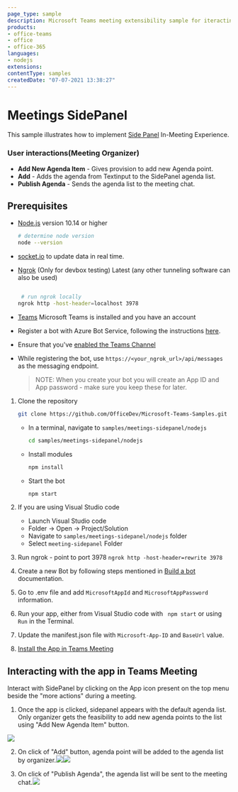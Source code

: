 ```yaml
---
page_type: sample
description: Microsoft Teams meeting extensibility sample for iteracting with Side Panel in-meeting
products:
- office-teams
- office
- office-365
languages:
- nodejs
extensions:
contentType: samples
createdDate: "07-07-2021 13:38:27"
---
```


# Meetings SidePanel

This sample illustrates how to implement [Side Panel](https://docs.microsoft.com/en-us/microsoftteams/platform/apps-in-teams-meetings/create-apps-for-teams-meetings?view=msteams-client-js-latest&tabs=dotnet#notificationsignal-api) In-Meeting Experience.

  
### User interactions(Meeting Organizer)
- **Add New Agenda Item** - Gives provision to add new Agenda point.
- **Add** - Adds the agenda from Textinput to the SidePanel agenda list.
- **Publish Agenda** - Sends the agenda list to the meeting chat.

## Prerequisites

- [Node.js](https://nodejs.org) version 10.14 or higher

    ```bash
    # determine node version
    node --version
    ```
- [socket.io](https://www.npmjs.com/package/socket.io) to update data in real time.
      
 - [Ngrok](https://ngrok.com/download) (Only for devbox testing) Latest (any other tunneling      software       can also be used)
    ```bash

     # run ngrok locally
    ngrok http -host-header=localhost 3978
    ```
- [Teams](https://teams.microsoft.com) Microsoft Teams is installed and you have an account

- Register a bot with Azure Bot Service, following the instructions [here](https://docs.microsoft.com/en-us/azure/bot-service/bot-service-quickstart-registration?view=azure-bot-service-3.0).
- Ensure that you've [enabled the Teams Channel](https://docs.microsoft.com/en-us/azure/bot-service/channel-connect-teams?view=azure-bot-service-4.0)
- While registering the bot, use `https://<your_ngrok_url>/api/messages` as the messaging endpoint.
    > NOTE: When you create your bot you will create an App ID and App password - make sure you keep these for later.

1. Clone the repository
      ```bash
      git clone https://github.com/OfficeDev/Microsoft-Teams-Samples.git
      ```

    - In a terminal, navigate to `samples/meetings-sidepanel/nodejs`

        ```bash
        cd samples/meetings-sidepanel/nodejs
        ```

    - Install modules

        ```bash
        npm install
        ```

    - Start the bot

        ```bash
        npm start
        ```
2. If you are using Visual Studio code
    - Launch Visual Studio code
    - Folder -> Open -> Project/Solution
    - Navigate to ```samples/meetings-sidepanel/nodejs``` folder
    - Select ```meeting-sidepanel``` Folder
3. Run ngrok - point to port 3978
   ```ngrok http -host-header=rewrite 3978```
4. Create a new Bot by following steps mentioned in [Build a bot](https://docs.microsoft.com/en-us/microsoftteams/platform/bots/what-are-bots?view=msteams-client-js-latest#build--a-bot-for-teams-with-the-microsoft-bot-framework) documentation.
5. Go to .env file  and add ```MicrosoftAppId``` and  ```MicrosoftAppPassword``` information.
6. Run your app, either from Visual Studio code  with ``` npm start``` or using ``` Run``` in the Terminal.
7. Update the manifest.json file with ```Microsoft-App-ID``` and ```BaseUrl``` value.
8. [Install the App in Teams Meeting](https://docs.microsoft.com/en-us/microsoftteams/platform/apps-in-teams-meetings/teams-apps-in-meetings?view=msteams-client-js-latest#meeting-lifecycle-scenarios)

## Interacting with the app in Teams Meeting
Interact with SidePanel by clicking on the App icon present on the top menu beside the "more actions" during a meeting.
1. Once the app is clicked, sidepanel appears with the default agenda list. Only organizer gets the feasibility to add new agenda points to the list using "Add New Agenda Item" button.

![](https://user-images.githubusercontent.com/50989436/118759535-d7c7e280-b88e-11eb-955b-8843d1a4a814.png)

2. On click of "Add" button, agenda point will be added to the agenda list by organizer.![](https://user-images.githubusercontent.com/50989436/118760002-ad2a5980-b88f-11eb-821d-3a1f74d9fa71.png)![](https://user-images.githubusercontent.com/50989436/118759709-28d7d680-b88f-11eb-9aa7-a6b67daa639c.png)

3. On click of "Publish Agenda", the agenda list will be sent to the meeting chat.![](https://user-images.githubusercontent.com/50989436/118759762-3e4d0080-b88f-11eb-8880-b0ed3739cbe0.png)

